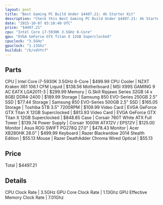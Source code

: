 ```yaml
---
layout: post
title: "Best Gaming PC Build Under $4497.21: 4k Starter Kit"
description: "Check this Best Gaming PC Build Under $4497.21: 4k Starter Kit. CPU: Intel Core i7-5930K 3.5GHz 6-Core, CPU Cooler: NZXT Kraken X61 106.1 CFM Liquid, Motherboard: MSI X99S"
date: "2015-10-07 03:10:40 UTC"
price: "$4497.21"
cpu: "Intel Core i7-5930K 3.5GHz 6-Core"
gpu: "EVGA GeForce GTX Titan X 12GB Superclocked"
cpuclock: "3.5GHz"
gpuclock: "1.13Ghz"
buildid: "/b/xdVYcf"
---
```


## Parts

CPU | Intel Core i7-5930K 3.5GHz 6-Core | $499.99
CPU Cooler | NZXT Kraken X61 106.1 CFM Liquid | $138.56
Motherboard | MSI X99S GAMING 9 AC EATX LGA2011-3 | $299.99
Memory | G.Skill Ripjaws Series 32GB (4 x 8GB) DDR4-2400 | $189.99
Storage | Samsung 850 EVO-Series 250GB 2.5" SSD | $77.44
Storage | Samsung 850 EVO-Series 500GB 2.5" SSD | $165.05
Storage | Toshiba  5TB 3.5" 7200RPM | $109.99
Video Card | EVGA GeForce GTX Titan X 12GB Superclocked | $813.93
Video Card | EVGA GeForce GTX Titan X 12GB Superclocked | $848.85
Case | Corsair 760T White ATX Full Tower | $139.74
Power Supply | Corsair 1000W ATX12V / EPS12V | $125.00
Monitor | Asus ROG SWIFT PG278Q 27.0" | $478.43
Monitor | Acer XB280HK 28.0" | $499.99
Keyboard | Razer Blackwidow 2014 Stealth Edition | $55.13
Mouse | Razer DeathAdder Chroma Wired Optical | $55.13

## Price

Total | $4497.21

## Details

CPU Clock Rate | 3.5GHz
GPU Core Clock Rate | 1.13Ghz
GPU Effective Memory Clock Rate | 7.01Ghz